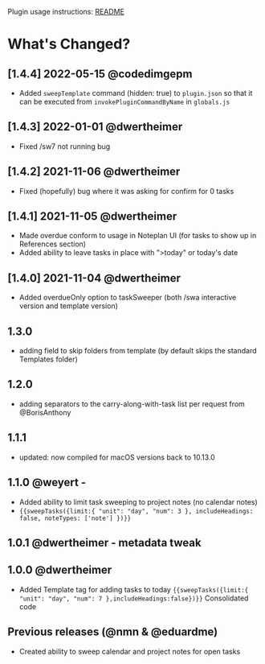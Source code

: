 Plugin usage instructions: [README](https://github.com/NotePlan/plugins/blob/main/nmn.sweep/readme.md)
# What's Changed?

## [1.4.4] 2022-05-15 @codedimgepm
- Added `sweepTemplate` command (hidden: true) to `plugin.json` so that it can be executed from `invokePluginCommandByName` in `globals.js`

## [1.4.3] 2022-01-01 @dwertheimer
- Fixed /sw7 not running bug

## [1.4.2] 2021-11-06 @dwertheimer
- Fixed (hopefully) bug where it was asking for confirm for 0 tasks

## [1.4.1] 2021-11-05 @dwertheimer
- Made overdue conform to usage in Noteplan UI (for tasks to show up in References section)
- Added ability to leave tasks in place with ">today" or today's date

## [1.4.0] 2021-11-04 @dwertheimer
- Added overdueOnly option to taskSweeper (both /swa interactive version and template version)

## 1.3.0
- adding field to skip folders from template (by default skips the standard Templates folder)

## 1.2.0
- adding separators to the carry-along-with-task list per request from @BorisAnthony

## 1.1.1
- updated: now compiled for macOS versions back to 10.13.0

## 1.1.0 @weyert -
- Added ability to limit task sweeping to project notes (no calendar notes)
- `{{sweepTasks({limit:{ "unit": "day", "num": 3 }, includeHeadings: false, noteTypes: ['note'] })}}`

## 1.0.1 @dwertheimer - metadata tweak

## 1.0.0 @dwertheimer
- Added Template tag for adding tasks to today `{{sweepTasks({limit:{ "unit": "day", "num": 7 },includeHeadings:false})}}`
Consolidated code

## Previous releases (@nmn & @eduardme)
- Created ability to sweep calendar and project notes for open tasks
